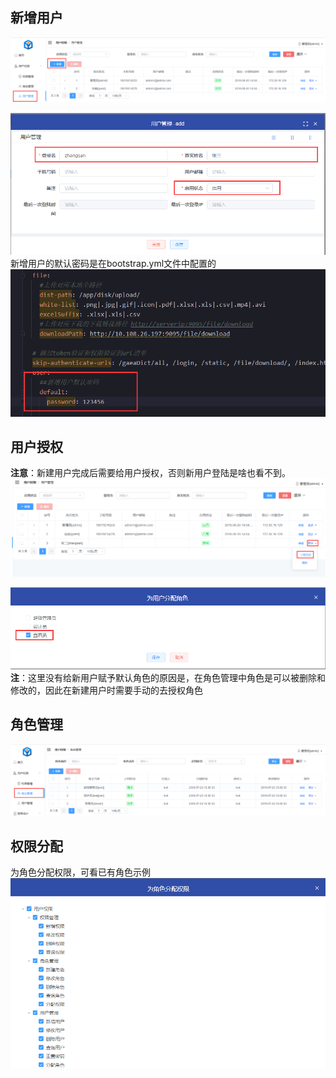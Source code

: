 ## 新增用户
![img](../picture/authmanager/img.png) <br>

![img](../picture/authmanager/img_1.png) <br>
新增用户的默认密码是在bootstrap.yml文件中配置的 <br>
![img](../picture/authmanager/img_2.png) <br>

## 用户授权
**注意**：新建用户完成后需要给用户授权，否则新用户登陆是啥也看不到。<br>
![img](../picture/authmanager/img_3.png) <br>

![img](../picture/authmanager/img_4.png) <br>
**注**：这里没有给新用户赋予默认角色的原因是，在角色管理中角色是可以被删除和修改的，因此在新建用户时需要手动的去授权角色 <br>

## 角色管理
![img](../picture/authmanager/img_5.png) <br>

## 权限分配
为角色分配权限，可看已有角色示例 <br>
![img](../picture/authmanager/img_6.png) <br>


